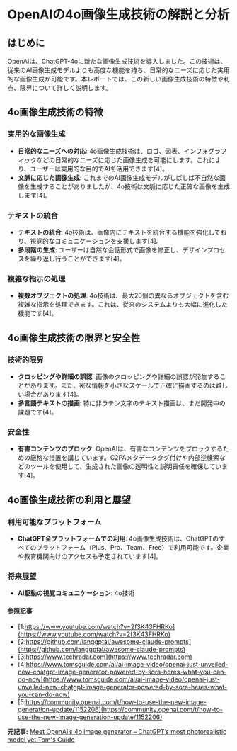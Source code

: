 # OpenAIの4o画像生成技術の解説と分析

## はじめに

OpenAIは、ChatGPT-4oに新たな画像生成技術を導入しました。この技術は、従来のAI画像生成モデルよりも高度な機能を持ち、日常的なニーズに応じた実用的な画像生成が可能です。本レポートでは、この新しい画像生成技術の特徴や利点、限界について詳しく説明します。

## 4o画像生成技術の特徴

### 実用的な画像生成

- **日常的なニーズへの対応**: 4o画像生成技術は、ロゴ、図表、インフォグラフィックなどの日常的なニーズに応じた画像生成を可能にします。これにより、ユーザーは実用的な目的でAIを活用できます[4]。
- **文脈に応じた画像生成**: これまでのAI画像生成モデルがしばしば不自然な画像を生成することがありましたが、4o技術は文脈に応じた正確な画像を生成します[4]。

### テキストの統合

- **テキストの統合**: 4o技術は、画像内にテキストを統合する機能を強化しており、視覚的なコミュニケーションを支援します[4]。
- **多段階の生成**: ユーザーは自然な会話形式で画像を修正し、デザインプロセスを繰り返し行うことができます[4]。

### 複雑な指示の処理

- **複数オブジェクトの処理**: 4o技術は、最大20個の異なるオブジェクトを含む複雑な指示を処理できます。これは、従来のシステムよりも大幅に進化した機能です[4]。

## 4o画像生成技術の限界と安全性

### 技術的限界

- **クロッピングや詳細の誤認**: 画像のクロッピングや詳細の誤認が発生することがあります。また、密な情報を小さなスケールで正確に描画するのは難しい場合があります[4]。
- **多言語テキストの描画**: 特に非ラテン文字のテキスト描画は、まだ開発中の課題です[4]。

### 安全性

- **有害コンテンツのブロック**: OpenAIは、有害なコンテンツをブロックするための厳格な措置を講じています。C2PAメタデータタグ付けや内部逆検索などのツールを使用して、生成された画像の透明性と説明責任を確保しています[4]。

## 4o画像生成技術の利用と展望

### 利用可能なプラットフォーム

- **ChatGPT全プラットフォームでの利用**: 4o画像生成技術は、ChatGPTのすべてのプラットフォーム（Plus、Pro、Team、Free）で利用可能です。企業や教育機関向けのアクセスも予定されています[4]。

### 将来展望

- **AI駆動の視覚コミュニケーション**: 4o技術

#### 参照記事
- [1:https://www.youtube.com/watch?v=2f3K43FHRKo](https://www.youtube.com/watch?v=2f3K43FHRKo)
- [2:https://github.com/langgptai/awesome-claude-prompts](https://github.com/langgptai/awesome-claude-prompts)
- [3:https://www.techradar.com](https://www.techradar.com)
- [4:https://www.tomsguide.com/ai/ai-image-video/openai-just-unveiled-new-chatgpt-image-generator-powered-by-sora-heres-what-you-can-do-now](https://www.tomsguide.com/ai/ai-image-video/openai-just-unveiled-new-chatgpt-image-generator-powered-by-sora-heres-what-you-can-do-now)
- [5:https://community.openai.com/t/how-to-use-the-new-image-generation-update/1152206](https://community.openai.com/t/how-to-use-the-new-image-generation-update/1152206)


**元記事:** [Meet OpenAI’s 4o image generator – ChatGPT’s most photorealistic model yet Tom's Guide](https://www.tomsguide.com/ai/ai-image-video/openai-just-unveiled-new-chatgpt-image-generator-powered-by-sora-heres-what-you-can-do-now)